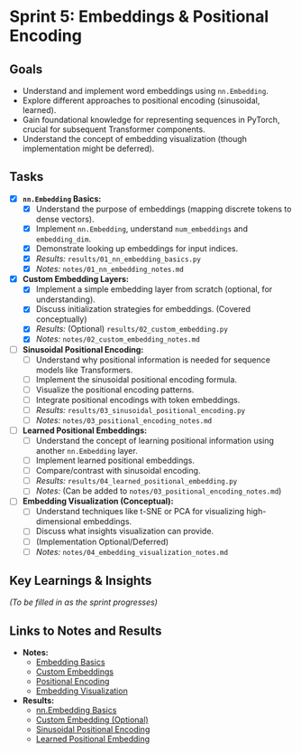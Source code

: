 # Sprint 5: Embeddings & Positional Encoding

## Goals

- Understand and implement word embeddings using `nn.Embedding`.
- Explore different approaches to positional encoding (sinusoidal, learned).
- Gain foundational knowledge for representing sequences in PyTorch, crucial for subsequent Transformer components.
- Understand the concept of embedding visualization (though implementation might be deferred).

## Tasks

- [x] **`nn.Embedding` Basics:**
  - [x] Understand the purpose of embeddings (mapping discrete tokens to dense vectors).
  - [x] Implement `nn.Embedding`, understand `num_embeddings` and `embedding_dim`.
  - [x] Demonstrate looking up embeddings for input indices.
  - [x] _Results:_ `results/01_nn_embedding_basics.py`
  - [x] _Notes:_ `notes/01_nn_embedding_notes.md`
- [x] **Custom Embedding Layers:**
  - [x] Implement a simple embedding layer from scratch (optional, for understanding).
  - [x] Discuss initialization strategies for embeddings. (Covered conceptually)
  - [x] _Results:_ (Optional) `results/02_custom_embedding.py`
  - [x] _Notes:_ `notes/02_custom_embedding_notes.md`
- [ ] **Sinusoidal Positional Encoding:**
  - [ ] Understand why positional information is needed for sequence models like Transformers.
  - [ ] Implement the sinusoidal positional encoding formula.
  - [ ] Visualize the positional encoding patterns.
  - [ ] Integrate positional encodings with token embeddings.
  - [ ] _Results:_ `results/03_sinusoidal_positional_encoding.py`
  - [ ] _Notes:_ `notes/03_positional_encoding_notes.md`
- [ ] **Learned Positional Embeddings:**
  - [ ] Understand the concept of learning positional information using another `nn.Embedding` layer.
  - [ ] Implement learned positional embeddings.
  - [ ] Compare/contrast with sinusoidal encoding.
  - [ ] _Results:_ `results/04_learned_positional_embedding.py`
  - [ ] _Notes:_ (Can be added to `notes/03_positional_encoding_notes.md`)
- [ ] **Embedding Visualization (Conceptual):**
  - [ ] Understand techniques like t-SNE or PCA for visualizing high-dimensional embeddings.
  - [ ] Discuss what insights visualization can provide.
  - [ ] (Implementation Optional/Deferred)
  - [ ] _Notes:_ `notes/04_embedding_visualization_notes.md`

## Key Learnings & Insights

_(To be filled in as the sprint progresses)_

## Links to Notes and Results

- **Notes:**
  - [Embedding Basics](notes/01_nn_embedding_notes.md)
  - [Custom Embeddings](notes/02_custom_embedding_notes.md)
  - [Positional Encoding](notes/03_positional_encoding_notes.md)
  - [Embedding Visualization](notes/04_embedding_visualization_notes.md)
- **Results:**
  - [nn.Embedding Basics](results/01_nn_embedding_basics.py)
  - [Custom Embedding (Optional)](results/02_custom_embedding.py)
  - [Sinusoidal Positional Encoding](results/03_sinusoidal_positional_encoding.py)
  - [Learned Positional Embedding](results/04_learned_positional_embedding.py)
